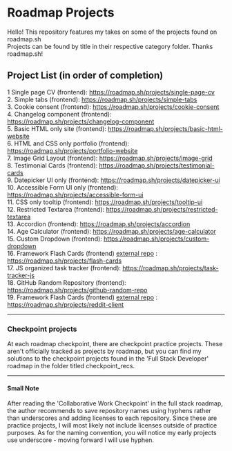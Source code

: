 # Roadmap Projects
Hello! This repository features my takes on some of the projects found on roadmap.sh <br> Projects can be found by title in their respective category folder. Thanks roadmap.sh!

## Project List (in order of completion)

1 Single page CV (frontend): https://roadmap.sh/projects/single-page-cv
<br>
2. Simple tabs (frontend): https://roadmap.sh/projects/simple-tabs
<br>
3. Cookie consent (frontend): https://roadmap.sh/projects/cookie-consent
<br>
4. Changelog component (frontend): https://roadmap.sh/projects/changelog-component
<br>
5. Basic HTML only site (frontend): https://roadmap.sh/projects/basic-html-website
<br>
6. HTML and CSS only portfolio (frontend): https://roadmap.sh/projects/portfolio-website
<br>
7. Image Grid Layout (frontend): https://roadmap.sh/projects/image-grid
<br>
8. Testimonial Cards (frontend): https://roadmap.sh/projects/testimonial-cards
<br>
9. Datepicker UI only (frontend): https://roadmap.sh/projects/datepicker-ui
<br>
10. Accessible Form UI only (frontend): https://roadmap.sh/projects/accessible-form-ui
<br>
11. CSS only tooltip (frontend): https://roadmap.sh/projects/tooltip-ui
<br>
12. Restricted Textarea (frontend): https://roadmap.sh/projects/restricted-textarea
<br>
13. Accordion (frontend): https://roadmap.sh/projects/accordion
<br>
14. Age Calculator (frontend): https://roadmap.sh/projects/age-calculator
<br>
15. Custom Dropdown (frontend): https://roadmap.sh/projects/custom-dropdown
<br>
16. Framework Flash Cards (frontend) [external repo](https://github.com/cescosgames/react-flashcards) : https://roadmap.sh/projects/flash-cards
<br>
17. JS organized task tracker (frontend): https://roadmap.sh/projects/task-tracker-js
<br>
18. GitHub Random Repository (frontend): https://roadmap.sh/projects/github-random-repo
<br>
19. Framework Flash Cards (frontend) [external repo](https://github.com/cescosgames/newitt_project) : https://roadmap.sh/projects/reddit-client


<hr>

### Checkpoint projects

At each roadmap checkpoint, there are checkpoint practice projects. These aren't officially tracked as projects by roadmap, but you can find my solutions to the checkpoint projects
found in the 'Full Stack Developer' roadmap in the folder titled checkpoint_recs. 


<hr>

#### Small Note

After reading the 'Collaborative Work Checkpoint' in the full stack roadmap, the author recommends to save repository names using hyphens rather than underscores and adding licenses to each repository. Since these are practice projects, I will most likely not include licenses outside of practice purposes. As for the naming convention, you will notice my early projects use underscore - moving forward I will use hyphen.
